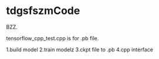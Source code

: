 # tdgsfszmCode
BZZ.

tensorflow_cpp_test.cpp is for .pb file.

1.build model 2.train modelz 3.ckpt file to .pb 4.cpp interface
